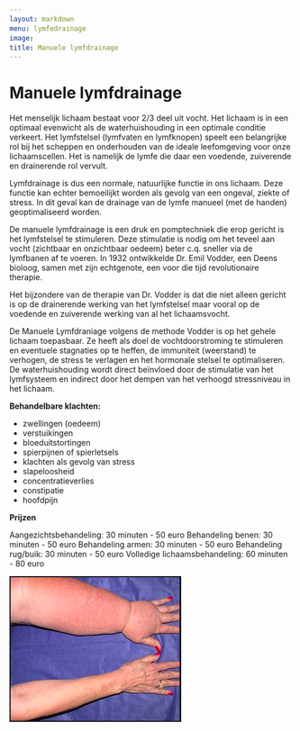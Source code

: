 ```yaml
---
layout: markdown
menu: lymfedrainage
image: 
title: Manuele lymfdrainage
---
```

# Manuele lymfdrainage


Het menselijk lichaam bestaat voor 2/3 deel uit vocht. Het lichaam is in een optimaal evenwicht als de waterhuishouding in een optimale conditie verkeert. Het lymfstelsel (lymfvaten en lymfknopen) speelt een belangrijke rol bij het scheppen en onderhouden van de ideale leefomgeving voor onze lichaamscellen. Het is namelijk de lymfe die daar een voedende, zuiverende en drainerende rol vervult.

Lymfdrainage is dus een normale, natuurlijke functie in ons lichaam. Deze functie kan echter bemoeilijkt worden als gevolg van een ongeval, ziekte of stress. In dit geval kan de drainage van de lymfe manueel (met de handen) geoptimaliseerd worden.


De manuele lymfdrainage is een druk en pomptechniek die erop gericht is het lymfstelsel te stimuleren. Deze stimulatie is nodig om het teveel aan vocht (zichtbaar en onzichtbaar oedeem) beter c.q. sneller via de lymfbanen af te voeren. In 1932 ontwikkelde Dr. Emil Vodder, een Deens bioloog, samen met zijn echtgenote, een voor die tijd revolutionaire therapie.

Het bijzondere van de therapie van Dr. Vodder is dat die niet alleen gericht is op de drainerende werking van het lymfstelsel maar vooral op de voedende en zuiverende werking van al het lichaamsvocht.

De Manuele Lymfdraniage volgens de methode Vodder is op het gehele lichaam toepasbaar. Ze heeft als doel de vochtdoorstroming te stimuleren en eventuele stagnaties op te heffen, de immuniteit (weerstand) te verhogen, de stress te verlagen en het hormonale stelsel te optimaliseren. De waterhuishouding wordt direct beïnvloed door de stimulatie van het lymfsysteem en indirect door het dempen van het verhoogd stressniveau in het lichaam.

**Behandelbare klachten:**

* zwellingen (oedeem)
* verstuikingen
* bloeduitstortingen
* spierpijnen of spierletsels
* klachten als gevolg van stress
* slapeloosheid
* concentratieverlies
* constipatie
* hoofdpijn


**Prijzen**

Aangezichtsbehandeling: 30 minuten - 50 euro
Behandeling benen: 30 minuten - 50 euro
Behandeling armen: 30 minuten - 50 euro
Behandeling rug/buik: 30 minuten - 50 euro
Volledige lichaamsbehandeling: 60 minuten - 80 euro



![lymfdrainage](images/lymfe.png)
